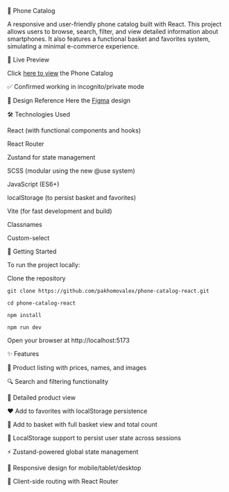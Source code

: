 📱 Phone Catalog

A responsive and user-friendly phone catalog built with React. This project allows users to browse, search, filter, and view detailed information about smartphones. It also features a functional basket and favorites system, simulating a minimal e-commerce experience.

🔗 Live Preview

Click [here to view](https://pakhomovalex.github.io/phone-catalog-react/) the Phone Catalog

✅ Confirmed working in incognito/private mode

🎨 Design Reference
Here the [Figma](https://www.figma.com/design/xMK2Dy0mfBbJJSNctmOuLW/Phone-catalog--V2--Rounded-Style-1?node-id=0-1&p=f) design

🛠 Technologies Used

React (with functional components and hooks)

React Router

Zustand for state management

SCSS (modular using the new @use system)

JavaScript (ES6+)

localStorage (to persist basket and favorites)

Vite (for fast development and build)

Classnames

Custom-select

🚀 Getting Started

To run the project locally:

Clone the repository
```
git clone https://github.com/pakhomovalex/phone-catalog-react.git

cd phone-catalog-react

npm install

npm run dev
```
Open your browser at http://localhost:5173

✨ Features

📱 Product listing with prices, names, and images

🔍 Search and filtering functionality

📄 Detailed product view

❤️ Add to favorites with localStorage persistence

🛒 Add to basket with full basket view and total count

💾 LocalStorage support to persist user state across sessions

⚡ Zustand-powered global state management

📱 Responsive design for mobile/tablet/desktop

🧭 Client-side routing with React Router


